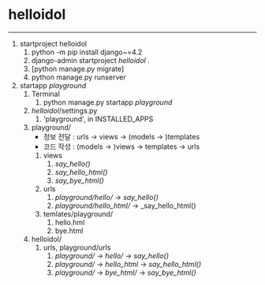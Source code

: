 # helloidol

---

1. startproject helloidol
   1. python -m pip install django~=4.2
   2. django-admin startproject _helloidol_ .
   3. [python manage.py migrate]
   4. python manage.py runserver
2. startapp _playground_
   1. Terminal
      1. python manage.py startapp _playground_
   2. _helloidol_/settings.py
      1. 'playground', in INSTALLED_APPS
   3. playground/
      - 정보 전달 : urls -> views -> (models -> )templates
      - 코드 작성 : (models -> )views -> templates -> urls
      1. views 
         1. _say_hello()_
         2. _say_hello_html()_
         3. _say_bye_html()_
      2. urls
         1. _playground/hello/_ -> _say_hello()_
         2. _playground/hello_html/_ -> _say_hello_html()
      3. temlates/playground/
         1. hello.hml
         2. bye.html
   4. helloidol/
      1. urls, playground/urls
         1. _playground/_ -> _hello/_ -> _say_hello()_
         2. _playground/_ -> _hello_html_ -> _say_hello_html()_
         3. _playground/_ -> _bye_html/_ -> _say_bye_html()_